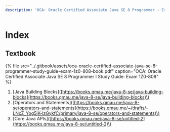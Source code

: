 ```yaml
---
description: 'OCA: Oracle Certified Associate Java SE 8 Programmer - Exam 1Z0-808'
---
```


# Index

##  Textbook

{% file src="../.gitbook/assets/oca-oracle-certified-associate-java-se-8-programmer-study-guide-exam-1z0-808-book.pdf" caption="OCA: Oracle Certified Associate Java SE 8 Programmer I Study Guide: Exam 1Z0-808" %}

1. \[Java Building Blocks\]\([https://books.qmau.me/java-8-se/java-building-blocks](https://books.qmau.me/java-8-se/java-building-blocks)\)
2. \[Operators and Statements\]\([https://books.qmau.me/java-8-se/operators-and-statements](https://books.qmau.me/~/drafts/-LNxZ_Yog5jK-lzGykfC/primary/java-8-se/operators-and-statements)\)
3. \[Core Java APIs\]\([https://books.qmau.me/java-8-se/untitled-2](https://books.qmau.me/java-8-se/untitled-2)\)



